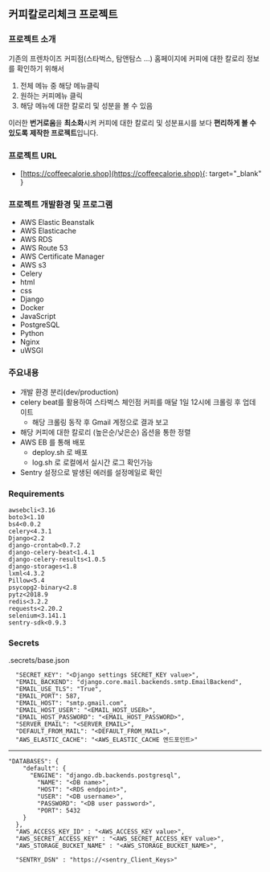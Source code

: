 ## 커피칼로리체크 프로젝트

### 프로젝트 소개

기존의 프렌차이즈 커피점(스타벅스, 탐앤탐스 ...) 홈페이지에 커피에 대한 칼로리 정보를 확인하기 위해서

1. 전체 메뉴 중 해당 메뉴클릭
2. 원하는 커피메뉴 클릭
3. 해당 메뉴에 대한 칼로리 및 성분을 볼 수 있음

이러한 **번거로움**을 **최소화**시켜 커피에 대한 칼로리 및 성분표시를 보다 **편리하게 볼 수 있도록** **제작한 프로젝트**입니다.

### 프로젝트 URL

- [https://coffeecalorie.shop](https://coffeecalorie.shop){: target="_blank" }

### 프로젝트 개발환경 및 프로그램
- AWS Elastic Beanstalk
- AWS Elasticache
- AWS RDS
- AWS Route 53
- AWS Certificate Manager
- AWS s3
- Celery
- html
- css
- Django
- Docker
- JavaScript
- PostgreSQL
- Python
- Nginx
- uWSGI

### 주요내용
- 개발 환경 분리(dev/production)
- celery beat를 활용하여 스타벅스 체인점 커피를 매달 1일 12시에 크롤링 후 업데이트
	- 해당 크롤링 동작 후 Gmail 계정으로 결과 보고
- 해당 커피에 대한 칼로리 (높은순/낮은순) 옵션을 통한 정렬
- AWS EB 를 통해 배포
	- deploy.sh 로 배포
	- log.sh 로 로컬에서 실시간 로그 확인가능
- Sentry 설정으로 발생된 에러를 설정메일로 확인

### Requirements

```
awsebcli<3.16
boto3<1.10
bs4<0.0.2
celery<4.3.1
Django<2.2
django-crontab<0.7.2
django-celery-beat<1.4.1
django-celery-results<1.0.5
django-storages<1.8
lxml<4.3.2
Pillow<5.4
psycopg2-binary<2.8
pytz<2018.9
redis<3.2.2
requests<2.20.2
selenium<3.141.1
sentry-sdk<0.9.3

```

### Secrets
.secrets/base.json

```
  "SECRET_KEY": "<Django settings SECRET_KEY value>",
  "EMAIL_BACKEND": "django.core.mail.backends.smtp.EmailBackend",
  "EMAIL_USE_TLS": "True",
  "EMAIL_PORT": 587,
  "EMAIL_HOST": "smtp.gmail.com",
  "EMAIL_HOST_USER": "<EMAIL_HOST_USER>",
  "EMAIL_HOST_PASSWORD": "<EMAIL_HOST_PASSWORD>",
  "SERVER_EMAIL": "<SERVER_EMAIL>",
  "DEFAULT_FROM_MAIL": "<DEFAULT_FROM_MAIL>",
  "AWS_ELASTIC_CACHE": "<AWS_ELASTIC_CACHE 엔드포인트>"
```

---
```
"DATABASES": {
    "default": {
      "ENGINE": "django.db.backends.postgresql",
        "NAME": "<DB name>",
        "HOST": "<RDS endpoint>",
        "USER": "<DB username>",
        "PASSWORD": "<DB user password>",
        "PORT": 5432
    }
  },
  "AWS_ACCESS_KEY_ID" : "<AWS_ACCESS_KEY value>",
  "AWS_SECRET_ACCESS_KEY" : "<AWS_SECRET_ACCESS_KEY value>",
  "AWS_STORAGE_BUCKET_NAME" : "<AWS_STORAGE_BUCKET_NAME>",

  "SENTRY_DSN" : "https://<sentry_Client_Keys>"

```